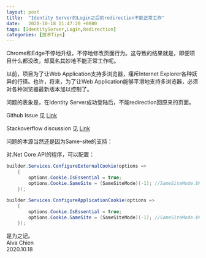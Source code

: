 ```yaml
---
layout: post
title:  "Identity Server的Login之后的redirection不能正常工作"
date:   2020-10-18 11:47:20 +0800
tags: [IdentityServer,Login,Redirection]
categories: [技术Tips]
---
```


Chrome和Edge不停地升级，不停地修改页面行为。这导致的结果就是，即便项目什么都没改，却莫名其妙地不能正常工作呢。

以前，项目为了让Web Application支持多浏览器，痛斥Internet Explorer各种妖异的行径。也许，将来，为了让Web Application能够平滑地支持多浏览器，必须对各种浏览器最新版本加以控制了。

问题的表象是，在Identity Server成功登陆后，不能redirection回原来的页面。

Github Issue 见 [Link](https://github.com/IdentityServer/IdentityServer4/issues/4795)

Stackoverflow discussion 见 [Link](https://stackoverflow.com/questions/60757016/identity-server-4-post-login-redirect-not-working-in-chrome-only)

问题的本源当然还是因为Same-site的支持：

对.Net Core API的程序，可以配置：

```csharp
builder.Services.ConfigureExternalCookie(options =>
	{
		options.Cookie.IsEssential = true;
		options.Cookie.SameSite = (SameSiteMode)(-1); //SameSiteMode.Unspecified in .NET Core 3.1
	});
		
builder.Services.ConfigureApplicationCookie(options =>
	{
		options.Cookie.IsEssential = true;
		options.Cookie.SameSite = (SameSiteMode)(-1); //SameSiteMode.Unspecified in .NET Core 3.1
	});
```


是为之记。    
Alva Chien   
2020.10.18   

